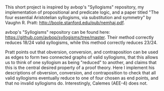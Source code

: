 This short project is inspired by avbop's "Syllogisms" repository, my implementation of propositional 
and predicate logic, and a paper titled "The four essential Aristotelian syllogisms, via substitution
and symmetry" by Vaughn R. Pratt: http://boole.stanford.edu/pub/nemhaj.pdf.

avbop's "Syllogisms" repository can be found here: https://github.com/avbop/syllogisms/tree/master. 
Their method correctly reduces 18/24 valid syllogisms, while this method correctly reduces 23/24.

Pratt points out that obversion, conversion, and contraposition can be used as edges to form two 
connected graphs of valid syllogisms, that this allows us to think of one syllogism as being 
"reduced" to another, and claims that this is the central desired property of a proof theory. Here I
implement his descriptions of obversion, conversion, and contraposition to check that all valid 
syllogisms eventually reduce to one of four chosen as end points, and that no invalid syllogisms do.
Interestingly, Calemes (AEE-4) does not.
